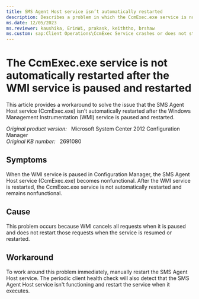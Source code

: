 ```yaml
---
title: SMS Agent Host service isn’t automatically restarted
description: Describes a problem in which the CcmExec.exe service is not automatically restarted after the WMI service is paused and restarted.
ms.date: 12/05/2023
ms.reviewer: kaushika, ErinWi, prakask, keiththo, brshaw
ms.custom: sap:Client Operations\CcmExec Service crashes or does not start
---
```

# The CcmExec.exe service is not automatically restarted after the WMI service is paused and restarted

This article provides a workaround to solve the issue that the SMS Agent Host service (CcmExec.exe) isn't automatically restarted after the Windows Management Instrumentation (WMI) service is paused and restarted.

_Original product version:_ &nbsp; Microsoft System Center 2012 Configuration Manager  
_Original KB number:_ &nbsp; 2691080

## Symptoms

When the WMI service is paused in Configuration Manager, the SMS Agent Host service (CcmExec.exe) becomes nonfunctional. After the WMI service is restarted, the CcmExec.exe service is not automatically restarted and remains nonfunctional.

## Cause

This problem occurs because WMI cancels all requests when it is paused and does not restart those requests when the service is resumed or restarted.

## Workaround

To work around this problem immediately, manually restart the SMS Agent Host service. The periodic client health check will also detect that the SMS Agent Host service isn't functioning and restart the service when it executes.
